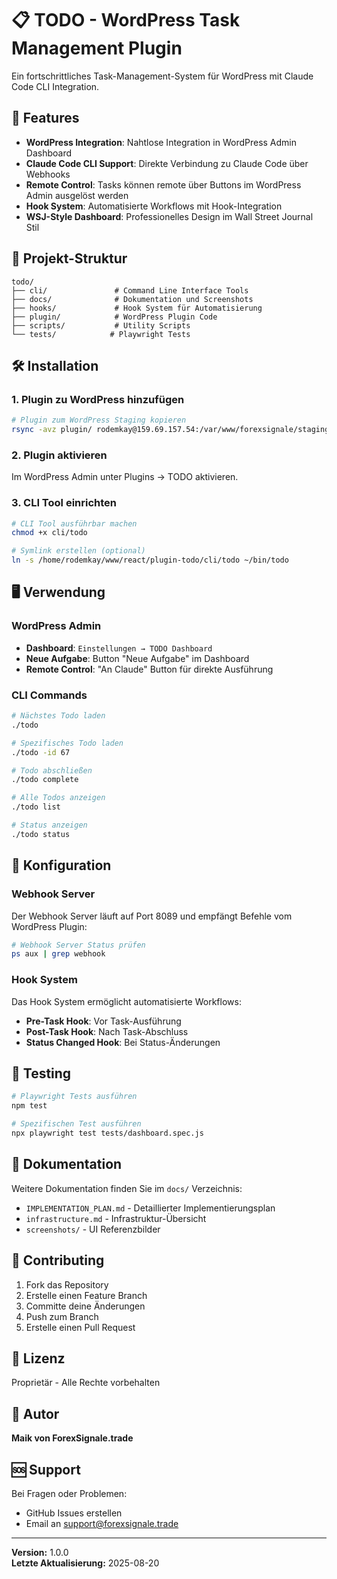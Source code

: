 # 📋 TODO - WordPress Task Management Plugin

Ein fortschrittliches Task-Management-System für WordPress mit Claude Code CLI Integration.

## 🚀 Features

- **WordPress Integration**: Nahtlose Integration in WordPress Admin Dashboard
- **Claude Code CLI Support**: Direkte Verbindung zu Claude Code über Webhooks
- **Remote Control**: Tasks können remote über Buttons im WordPress Admin ausgelöst werden
- **Hook System**: Automatisierte Workflows mit Hook-Integration
- **WSJ-Style Dashboard**: Professionelles Design im Wall Street Journal Stil

## 📂 Projekt-Struktur

```
todo/
├── cli/               # Command Line Interface Tools
├── docs/              # Dokumentation und Screenshots
├── hooks/             # Hook System für Automatisierung
├── plugin/            # WordPress Plugin Code
├── scripts/           # Utility Scripts
└── tests/            # Playwright Tests
```

## 🛠️ Installation

### 1. Plugin zu WordPress hinzufügen

```bash
# Plugin zum WordPress Staging kopieren
rsync -avz plugin/ rodemkay@159.69.157.54:/var/www/forexsignale/staging/wp-content/plugins/todo/
```

### 2. Plugin aktivieren

Im WordPress Admin unter Plugins → TODO aktivieren.

### 3. CLI Tool einrichten

```bash
# CLI Tool ausführbar machen
chmod +x cli/todo

# Symlink erstellen (optional)
ln -s /home/rodemkay/www/react/plugin-todo/cli/todo ~/bin/todo
```

## 🖥️ Verwendung

### WordPress Admin

- **Dashboard**: `Einstellungen → TODO Dashboard`
- **Neue Aufgabe**: Button "Neue Aufgabe" im Dashboard
- **Remote Control**: "An Claude" Button für direkte Ausführung

### CLI Commands

```bash
# Nächstes Todo laden
./todo

# Spezifisches Todo laden
./todo -id 67

# Todo abschließen
./todo complete

# Alle Todos anzeigen
./todo list

# Status anzeigen
./todo status
```

## 🔧 Konfiguration

### Webhook Server

Der Webhook Server läuft auf Port 8089 und empfängt Befehle vom WordPress Plugin:

```bash
# Webhook Server Status prüfen
ps aux | grep webhook
```

### Hook System

Das Hook System ermöglicht automatisierte Workflows:

- **Pre-Task Hook**: Vor Task-Ausführung
- **Post-Task Hook**: Nach Task-Abschluss
- **Status Changed Hook**: Bei Status-Änderungen

## 🧪 Testing

```bash
# Playwright Tests ausführen
npm test

# Spezifischen Test ausführen
npx playwright test tests/dashboard.spec.js
```

## 📝 Dokumentation

Weitere Dokumentation finden Sie im `docs/` Verzeichnis:

- `IMPLEMENTATION_PLAN.md` - Detaillierter Implementierungsplan
- `infrastructure.md` - Infrastruktur-Übersicht
- `screenshots/` - UI Referenzbilder

## 🤝 Contributing

1. Fork das Repository
2. Erstelle einen Feature Branch
3. Committe deine Änderungen
4. Push zum Branch
5. Erstelle einen Pull Request

## 📄 Lizenz

Proprietär - Alle Rechte vorbehalten

## 👤 Autor

**Maik von ForexSignale.trade**

## 🆘 Support

Bei Fragen oder Problemen:
- GitHub Issues erstellen
- Email an support@forexsignale.trade

---

**Version:** 1.0.0  
**Letzte Aktualisierung:** 2025-08-20
